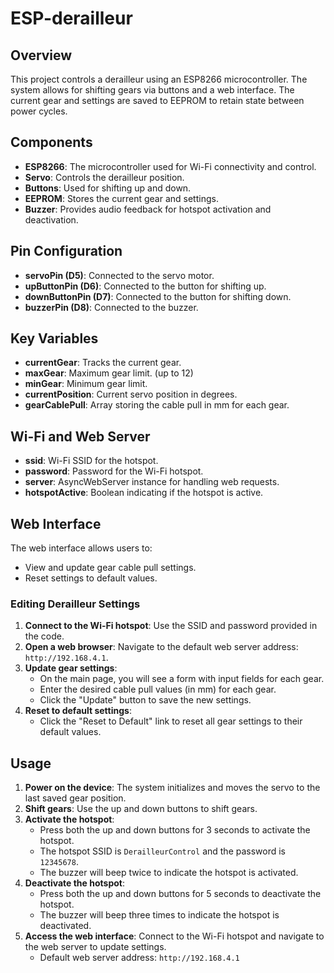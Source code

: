 # ESP-derailleur

## Overview
This project controls a derailleur using an ESP8266 microcontroller. The system allows for shifting gears via buttons and a web interface. The current gear and settings are saved to EEPROM to retain state between power cycles.

## Components
- **ESP8266**: The microcontroller used for Wi-Fi connectivity and control.
- **Servo**: Controls the derailleur position.
- **Buttons**: Used for shifting up and down.
- **EEPROM**: Stores the current gear and settings.
- **Buzzer**: Provides audio feedback for hotspot activation and deactivation.

## Pin Configuration
- **servoPin (D5)**: Connected to the servo motor.
- **upButtonPin (D6)**: Connected to the button for shifting up.
- **downButtonPin (D7)**: Connected to the button for shifting down.
- **buzzerPin (D8)**: Connected to the buzzer.

## Key Variables
- **currentGear**: Tracks the current gear.
- **maxGear**: Maximum gear limit. (up to 12)
- **minGear**: Minimum gear limit.
- **currentPosition**: Current servo position in degrees.
- **gearCablePull**: Array storing the cable pull in mm for each gear.

## Wi-Fi and Web Server
- **ssid**: Wi-Fi SSID for the hotspot.
- **password**: Password for the Wi-Fi hotspot.
- **server**: AsyncWebServer instance for handling web requests.
- **hotspotActive**: Boolean indicating if the hotspot is active.

## Web Interface
The web interface allows users to:
- View and update gear cable pull settings.
- Reset settings to default values.

### Editing Derailleur Settings
1. **Connect to the Wi-Fi hotspot**: Use the SSID and password provided in the code.
2. **Open a web browser**: Navigate to the default web server address: `http://192.168.4.1`.
3. **Update gear settings**:
   - On the main page, you will see a form with input fields for each gear.
   - Enter the desired cable pull values (in mm) for each gear.
   - Click the "Update" button to save the new settings.
4. **Reset to default settings**:
   - Click the "Reset to Default" link to reset all gear settings to their default values.

## Usage
1. **Power on the device**: The system initializes and moves the servo to the last saved gear position.
2. **Shift gears**: Use the up and down buttons to shift gears.
3. **Activate the hotspot**: 
   - Press both the up and down buttons for 3 seconds to activate the hotspot.
   - The hotspot SSID is `DerailleurControl` and the password is `12345678`.
   - The buzzer will beep twice to indicate the hotspot is activated.
4. **Deactivate the hotspot**: 
   - Press both the up and down buttons for 5 seconds to deactivate the hotspot.
   - The buzzer will beep three times to indicate the hotspot is deactivated.
5. **Access the web interface**: Connect to the Wi-Fi hotspot and navigate to the web server to update settings.
   - Default web server address: `http://192.168.4.1`